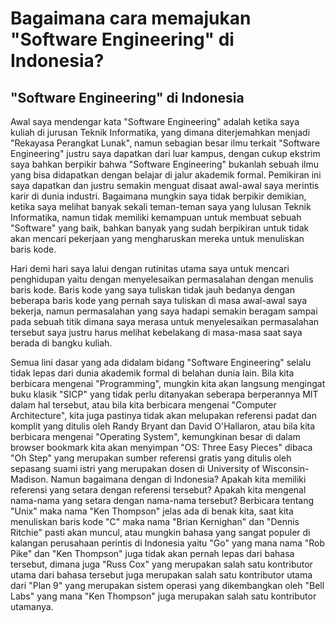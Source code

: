 # Bagaimana cara memajukan "Software Engineering" di Indonesia?

## "Software Engineering" di Indonesia
Awal saya mendengar kata "Software Engineering" adalah ketika saya kuliah di jurusan Teknik Informatika, yang dimana diterjemahkan menjadi "Rekayasa Perangkat Lunak", namun sebagian besar ilmu terkait "Software Engineering" justru saya dapatkan dari luar kampus, dengan cukup ekstrim saya bahkan berpikir bahwa "Software Engineering" bukanlah sebuah ilmu yang bisa didapatkan dengan belajar di jalur akademik formal. Pemikiran ini saya dapatkan dan justru semakin menguat disaat awal-awal saya merintis karir di dunia industri. Bagaimana mungkin saya tidak berpikir demikian, ketika saya melihat banyak sekali teman-teman saya yang lulusan Teknik Informatika, namun tidak memiliki kemampuan untuk membuat sebuah "Software" yang baik, bahkan banyak yang sudah berpikiran untuk tidak akan mencari pekerjaan yang mengharuskan mereka untuk menuliskan baris kode.

Hari demi hari saya lalui dengan rutinitas utama saya untuk mencari penghidupan yaitu dengan menyelesaikan permasalahan dengan menulis baris kode. Baris kode yang saya tuliskan tidak jauh bedanya dengan beberapa baris kode yang pernah saya tuliskan di masa awal-awal saya bekerja, namun permasalahan yang saya hadapi semakin beragam sampai pada sebuah titik dimana saya merasa untuk menyelesaikan permasalahan tersebut saya justru harus melihat kebelakang di masa-masa saat saya berada di bangku kuliah.

Semua lini dasar yang ada didalam bidang "Software Engineering" selalu tidak lepas dari dunia akademik formal di belahan dunia lain. Bila kita berbicara mengenai "Programming", mungkin kita akan langsung mengingat buku klasik "SICP" yang tidak perlu ditanyakan seberapa berperannya MIT dalam hal tersebut, atau bila kita berbicara mengenai "Computer Architecture", kita juga pastinya tidak akan melupakan referensi padat dan komplit yang ditulis oleh Randy Bryant dan David O'Hallaron, atau bila kita berbicara mengenai "Operating System", kemungkinan besar di dalam browser bookmark kita akan menyimpan "OS: Three Easy Pieces" dibaca "Oh Step" yang merupakan sumber referensi gratis yang ditulis oleh sepasang suami istri yang merupakan dosen di University of Wisconsin-Madison. Namun bagaimana dengan di Indonesia? Apakah kita memiliki referensi yang setara dengan referensi tersebut? Apakah kita mengenal nama-nama yang setara dengan nama-nama tersebut? Berbicara tentang "Unix" maka nama "Ken Thompson" jelas ada di benak kita, saat kita menuliskan baris kode "C" maka nama "Brian Kernighan" dan "Dennis Ritchie" pasti akan muncul, atau mungkin bahasa yang sangat populer di kalangan perusahaan perintis di Indonesia yaitu "Go" yang mana nama "Rob Pike" dan "Ken Thompson" juga tidak akan pernah lepas dari bahasa tersebut, dimana juga "Russ Cox" yang merupakan salah satu kontributor utama dari bahasa tersebut juga merupakan salah satu kontributor utama dari "Plan 9" yang merupakan sistem operasi yang dikembangkan oleh "Bell Labs" yang mana "Ken Thompson" juga merupakan salah satu kontributor utamanya.